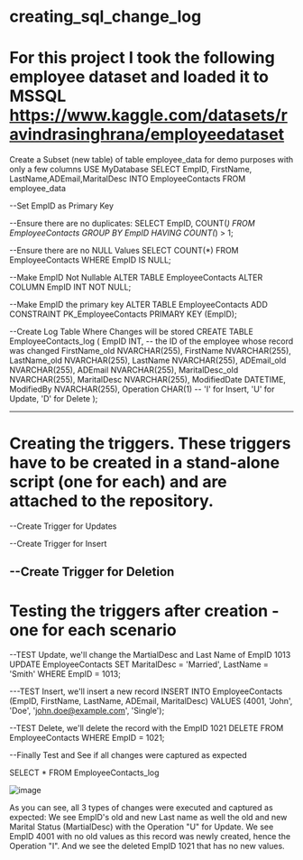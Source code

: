 # creating_sql_change_log

# For this project I took the following employee dataset and loaded it to MSSQL https://www.kaggle.com/datasets/ravindrasinghrana/employeedataset

Create a Subset (new table) of table employee_data for demo purposes with only a few columns
USE MyDatabase
SELECT EmpID, FirstName, LastName,ADEmail,MaritalDesc
INTO EmployeeContacts
FROM employee_data

--Set EmpID as Primary Key

--Ensure there are no duplicates:
SELECT EmpID, COUNT(*)
FROM EmployeeContacts
GROUP BY EmpID
HAVING COUNT(*) > 1;

--Ensure there are no NULL Values
SELECT COUNT(*)
FROM EmployeeContacts
WHERE EmpID IS NULL;

--Make EmpID Not Nullable
ALTER TABLE EmployeeContacts
ALTER COLUMN EmpID INT NOT NULL;

--Make EmpID the primary key
ALTER TABLE EmployeeContacts
ADD CONSTRAINT PK_EmployeeContacts PRIMARY KEY (EmpID);

--Create Log Table Where Changes will be stored
CREATE TABLE EmployeeContacts_log (
    EmpID INT, -- the ID of the employee whose record was changed
    FirstName_old NVARCHAR(255),
    FirstName NVARCHAR(255),
    LastName_old NVARCHAR(255),
    LastName NVARCHAR(255),
    ADEmail_old NVARCHAR(255),
    ADEmail NVARCHAR(255),
    MaritalDesc_old NVARCHAR(255),
    MaritalDesc NVARCHAR(255),
    ModifiedDate DATETIME,
    ModifiedBy NVARCHAR(255),
    Operation CHAR(1) -- 'I' for Insert, 'U' for Update, 'D' for Delete
);

 ------------------------------------------------------ 
#  Creating the triggers. These triggers have to be created in a stand-alone script (one for each) and are attached to the repository. 

--Create Trigger for Updates 

--Create Trigger for Insert

--Create Trigger for Deletion
--------------------------------------------------------------
# Testing the triggers after creation - one for each scenario

--TEST Update, we'll change the MartialDesc and Last Name of EmpID 1013
UPDATE EmployeeContacts
SET MaritalDesc = 'Married', LastName = 'Smith'
WHERE EmpID = 1013;

---TEST Insert, we'll insert a new record
INSERT INTO EmployeeContacts (EmpID, FirstName, LastName, ADEmail, MaritalDesc)
VALUES (4001, 'John', 'Doe', 'john.doe@example.com', 'Single');

--TEST Delete, we'll delete the record with the EmpID 1021
DELETE FROM EmployeeContacts
WHERE EmpID = 1021;

--Finally Test and See if all changes were captured as expected

SELECT * FROM EmployeeContacts_log

![image](https://github.com/Databatesbln/creating_sql_change_log/assets/73246189/b85e01e3-8ba9-4a53-9980-f16cc6f37e79)

As you can see, all 3 types of changes were executed and captured as expected:
We see EmpID's old and new Last name as well the old and new Marital Status (MartialDesc) with the Operation "U" for Update. 
We see EmpID 4001 with no old values as this record was newly created, hence the Operation "I". 
And we see the deleted EmpID 1021 that has no new values. 





